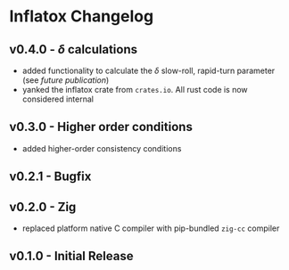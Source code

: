 # Inflatox Changelog

## v0.4.0 - $\delta$ calculations
- added functionality to calculate the $\delta$ slow-roll, rapid-turn parameter (see _future publication_)
- yanked the inflatox crate from `crates.io`. All rust code is now considered internal

## v0.3.0 - Higher order conditions
- added higher-order consistency conditions

## v0.2.1 - Bugfix

## v0.2.0 - Zig
- replaced platform native C compiler with pip-bundled `zig-cc` compiler

## v0.1.0 - Initial Release